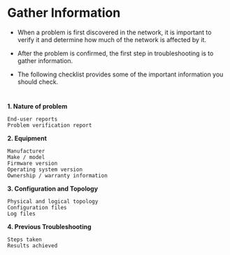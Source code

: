# Gather Information

- When a problem is first discovered in the network, it is important to verify it and determine how much of the network is affected by it. 

- After the problem is confirmed, the first step in troubleshooting is to gather information. 

- The following checklist provides some of the important information you should check.

# 
**1. Nature of problem**

    End-user reports
    Problem verification report
    
**2. Equipment**

    Manufacturer
    Make / model
    Firmware version
    Operating system version
    Ownership / warranty information
    
**3. Configuration and Topology**

    Physical and logical topology
    Configuration files
    Log files
    
**4. Previous Troubleshooting**

    Steps taken
    Results achieved
